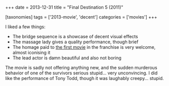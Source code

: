 +++
date = 2013-12-31
title = "Final Destination 5 (2011)"

[taxonomies]
tags = ['2013-movie', 'decent']
categories = ['movies']
+++

I liked a few things:

-   The bridge sequence is a showcase of decent visual effects
-   The massage lady gives a quality performance, though brief
-   The homage paid to [the first movie] in the franchise is very
    welcome, almost iconising it
-   The lead actor is damn beautiful and also not boring

The movie is sadly not offering anything new, and the sudden murderous
behavior of one of the survivors serious stupid... very unconvincing. I
did like the performance of Tony Todd, though it was laughably
creepy... stupid.

  [the first movie]: http://tshepang.net/final-destination-2000
